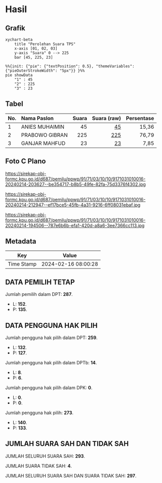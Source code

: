 # Hasil

## Grafik

```mermaid
xychart-beta
    title "Perolehan Suara TPS"
    x-axis [01, 02, 03]
    y-axis "Suara" 0 --> 225
    bar [45, 225, 23]
```

```mermaid
%%{init: {"pie": {"textPosition": 0.5}, "themeVariables": {"pieOuterStrokeWidth": "5px"}} }%%
pie showData
    "1" : 45
    "2" : 225
    "3" : 23
```

## Tabel

| No. | Nama Paslon    | Suara | Suara (raw) | Persentase |
|:--- |:-------------- | -----:| -----------:| ----------:|
| 1   | ANIES MUHAIMIN | 45    | [45][p-1]   | 15,36      |
| 2   | PRABOWO GIBRAN | 225   | [225][p-2]  | 76,79      |
| 3   | GANJAR MAHFUD  | 23    | [23][p-3]   | 7,85       |


[p-1]: https://github.com/gigit-pemilu/pemilu-2024-91-papua/blob/main/pilpres/hitung-suara/sub/91-papua/sub/71-kota-jayapura/sub/03-abepura/sub/1010-yobe/sub/016-tps/sub/paslon-1.txt
[p-2]: https://github.com/gigit-pemilu/pemilu-2024-91-papua/blob/main/pilpres/hitung-suara/sub/91-papua/sub/71-kota-jayapura/sub/03-abepura/sub/1010-yobe/sub/016-tps/sub/paslon-2.txt
[p-3]: https://github.com/gigit-pemilu/pemilu-2024-91-papua/blob/main/pilpres/hitung-suara/sub/91-papua/sub/71-kota-jayapura/sub/03-abepura/sub/1010-yobe/sub/016-tps/sub/paslon-3.txt

## Foto C Plano

https://sirekap-obj-formc.kpu.go.id/d687/pemilu/ppwp/91/71/03/10/10/9171031010016-20240214-203627--be354717-b8b5-49fe-82fa-75d3376f4302.jpg

https://sirekap-obj-formc.kpu.go.id/d687/pemilu/ppwp/91/71/03/10/10/9171031010016-20240214-212947--ef17bce5-45fb-4a31-9216-6ff08031ebaf.jpg

https://sirekap-obj-formc.kpu.go.id/d687/pemilu/ppwp/91/71/03/10/10/9171031010016-20240214-194506--787e6b6b-efa1-420d-a8a6-3ee7366cc113.jpg


## Metadata

| Key        | Value               |
| ---------- | ------------------- |
| Time Stamp | 2024-02-16 08:00:28 |


## DATA PEMILIH TETAP

Jumlah pemilih dalam DPT: **287**.
 * L: **152**.
 * P: **135**.

## DATA PENGGUNA HAK PILIH

Jumlah pengguna hak pilih dalam DPT: **259**.
 * L: **132**.
 * P: **127**.

Jumlah pengguna hak pilih dalam DPTb: **14**.
 * L: **8**.
 * P: **6**.

Jumlah pengguna hak pilih dalam DPK: **0**.
 * L: **0**.
 * P: **0**.

Jumlah pengguna hak pilih: **273**.
 * L: **140**.
 * P: **133**.

## JUMLAH SUARA SAH DAN TIDAK SAH

JUMLAH SELURUH SUARA SAH: **293**.

JUMLAH SUARA TIDAK SAH: **4**.

JUMLAH SELURUH SUARA SAH DAN SUARA TIDAK SAH: **297**.


